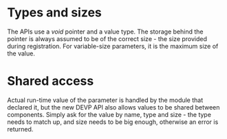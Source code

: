 # Types and sizes

The APIs use a *void* pointer and a value type. The storage behind the pointer
is always assumed to be of the correct size - the size provided during
registration. For variable-size parameters, it is the maximum size of the value.

# Shared access

Actual run-time value of the parameter is handled by the module that declared
it, but the new DEVP API also allows values to be shared between components.
Simply ask for the value by name, type and size - the type needs to match up,
and size needs to be big enough, otherwise an error is returned.